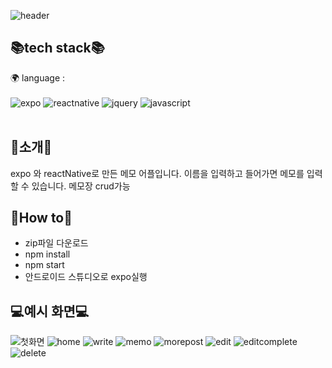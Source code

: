 ![header](https://capsule-render.vercel.app/api?type=waving&color=auto&height=300&section=header&text=Yeonji%20Github!&fontSize=90&fontColor=#333333)

## 📚tech stack📚
🌍 language : 
<br/><br/>
<img alt="expo" src ="https://img.shields.io/badge/expo-000020.svg?&style=for-the-badge&logo=expo&logoColor=black"/> 
<img alt="reactnative" src="https://img.shields.io/badge/reactnative-61DAFB.svg?&style=for-the-badge&logo=reactnative&logoColor=white"/> 
<img alt="jquery" src="https://img.shields.io/badge/jquery-0769AD.svg?&style=for-the-badge&logo=jquery&logoColor=white"/> 
<img alt="javascript" src="https://img.shields.io/badge/javascript-F7DF1E.svg?&style=for-the-badge&logo=javascript&logoColor=white"/> 
<br/><br/>

## 📢소개📢
expo 와 reactNative로 만든 메모 어플입니다.
이름을 입력하고 들어가면 메모를 입력 할 수 있습니다.
메모장 crud가능

## 🔎How to🔎
- zip파일 다운로드
- npm install
- npm start
- 안드로이드 스튜디오로 expo실행



## 💻예시 화면💻
![첫화면](https://github.com/kingyjjy/react-practice-useState/assets/141803642/2c3b9d6c-f3d9-429d-add7-be17a5fe0ce2)
![home](https://github.com/kingyjjy/react-practice-useState/assets/141803642/2f340321-4ffd-439c-9b19-04f210ec4cf1)
![write](https://github.com/kingyjjy/react-practice-useState/assets/141803642/df237038-28c4-446b-887b-66ddd4be777c)
![memo](https://github.com/kingyjjy/react-practice-useState/assets/141803642/d633b968-c576-4bf3-a3c0-21fab5055e60)
![morepost](https://github.com/kingyjjy/react-practice-useState/assets/141803642/a02bc174-bdf6-4031-b8de-7ba553e081d8)
![edit](https://github.com/kingyjjy/react-practice-useState/assets/141803642/61ce21f4-d642-4954-9bdb-a1795029704c)
![editcomplete](https://github.com/kingyjjy/react-practice-useState/assets/141803642/e6b82ec6-a7a3-4589-8c26-fd561dbbd04d)
![delete](https://github.com/kingyjjy/react-practice-useState/assets/141803642/0e33f873-49b3-46de-ae96-4e863f83113f)
